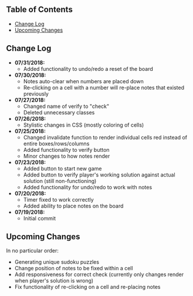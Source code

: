 ## Table of Contents

- [Change Log](#change-log)
- [Upcoming Changes](#upcoming-changes)

## Change Log

*  **07/31/2018:**
   *  Added functionality to undo/redo a reset of the board
*  **07/30/2018:**
   *  Notes auto-clear when numbers are placed down
   *  Re-clicking on a cell with a number will re-place notes that existed previously
*  **07/27/2018:**
   *  Changed name of verify to "check"
   *  Deleted unnecessary classes
*  **07/26/2018:**
   *  Stylistic changes in CSS (mostly coloring of cells)
*  **07/25/2018:**
   *  Changed invalidate function to render individual cells red instead of
      entire boxes/rows/columns
   *  Added functionality to verify button
   *  Minor changes to how notes render
*  **07/23/2018:**
   *  Added button to start new game
   *  Added button to verify player's working solution against actual solution
      (still non-functioning)
   *  Added functionality for undo/redo to work with notes
*  **07/20/2018:**
   *  Timer fixed to work correctly
   *  Added ability to place notes on the board
*  **07/19/2018:**
   *  Initial commit

## Upcoming Changes
In no particular order:

*  Generating unique sudoku puzzles
*  Change position of notes to be fixed within a cell
*  Add responsiveness for correct check (currently only changes render when player's
   solution is wrong)
*  Fix functionality of re-clicking on a cell and re-placing notes
